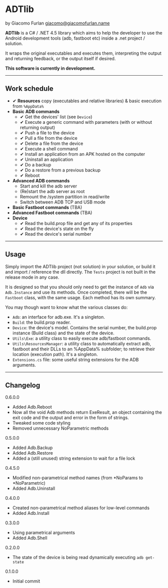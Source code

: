 # ADTlib #

by Giacomo Furlan <giacomo@giacomofurlan.name>

**ADTlib** is a C# / .NET 4.5 library which aims to help the developer to use the Android development tools (adb, fastboot etc) inside a .net project / solution.

It wraps the original executables and executes them, interpreting the output and returning feedback, or the output itself if desired.

**This software is currently in development.**

---

## Work schedule ##
- ✔ **Resources** copy (executables and relative libraries) & basic execution from `%AppData%`
- **Basic ADB commands**
	- ✔ Get the devices' list (see `Device`)
	- ✔ Execute a generic command with parameters (with or without returning output)
	- ✔ Push a file to the device
	- ✔ Pull a file from the device
	- ✔ Delete a file from the device
	- ✔ Execute a shell command
	- ✔ Install an application from an APK hosted on the computer
	- ✔ Uninstall an application
	- ✔ Do a backup
	- ✔ Do a restore from a previous backup
	- ✔ Reboot
- **Advanced ADB commands**
	- Start and kill the adb server
	- (Re)start the adb server as root
	- Remount the /system partition in read/write
	- Switch between ADB TCP and USB mode
- **Basic Fastboot commands** (TBA)
- **Advanced Fastboot commands** (TBA)
- **Device**
	- ✔ Read the build.prop file and get any of its properties
	- ✔ Read the device's state on the fly
	- ✔ Read the device's serial number

---
## Usage ##
Simply import the ADTlib project (not solution) in your solution, or build it and import / reference the dll directly. The `Tests` project is not built in the release mode in any case.

It is designed so that you should only need to get the instance of `Adb` via `Adb.Instance` and use its methods. Once completed, there will be the `Fastboot` class, with the same usage. Each method has its own summary.

You may though want to know what the various classes do:

- `Adb`: an interface for adb.exe. It's a singleton.
- `Build`: the build.prop reader.
- `Device`: the device's model. Contains the serial number, the build.prop instance (Build class) and the state of the device.
- `Utils\Exe`: a utility class to easily execute adb/fastboot commands.
- `Utils\ResourcesManager`: a utility class to automatically extract adb, fastboot and their DLLs to an %AppData% subfolder; to retrieve their location (execution path). It's a singleton.
- `Extensions.cs` file: some useful string extensions for the ADB arguments.

---
## Changelog ##
0.6.0.0

- Added Adb.Reboot
- Now all the void Adb methods return ExeResult, an object containing the exit code and the output and error in the form of strings.
- Tweaked some code styling
- Removed unnecessary NoParametric methods

0.5.0.0

- Added Adb.Backup
- Added Adb.Restore
- Added a (still unused) string extension to wait for a file lock

0.4.5.0

- Modified non-parametrical method names (from \*NoParams to \*NoParametric)
- Added Adb.Uninstall

0.4.0.0

- Created non-parametrical method aliases for low-level commands
- Added Adb.Install

0.3.0.0

- Using parametrical arguments
- Added Adb.Shell

0.2.0.0

- The state of the device is being read dynamically executing `adb get-state`


0.1.0.0

- Initial commit